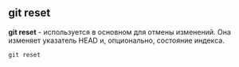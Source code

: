 ## git reset

**git reset** - используется в основном для отмены изменений. Она изменяет указатель HEAD и, опционально, состояние индекса.



```bash=
git reset
```
